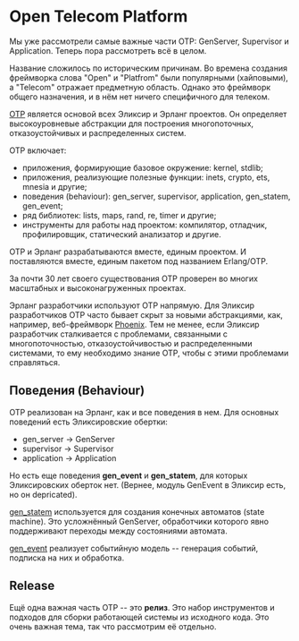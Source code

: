 # Open Telecom Platform

Мы уже рассмотрели самые важные части OTP: GenServer, Supervisor и Application. Теперь пора рассмотреть всё в целом.

Название сложилось по историческим причинам. Во времена создания фреймворка слова "Open" и "Platfrom" были популярными (хайповыми), а "Telecom" отражает предметную область. Однако это фреймворк общего назначения, и в нём нет ничего специфичного для телеком.

[OTP](https://www.erlang.org/doc/design_principles/des_princ.html) является основой всех Эликсир и Эрланг проектов. Он определяет высокоуровневые абстракции для построения многопоточных, отказоустойчивых и распределенных систем.

OTP включает:
- приложения, формирующие базовое окружение: kernel, stdlib;
- приложения, реализующие полезные функции: inets,  crypto, ets, mnesia и другие;
- поведения (behaviour): gen\_server, supervisor, application, gen\_statem, gen\_event;
- ряд библиотек: lists, maps, rand, re, timer и другие;
- инструменты для работы над проектом: компилятор, отладчик, профилировщик, статический анализатор и другие.

OTP и Эрланг разрабатываются вместе, единым проектом. И поставляются вместе, единым пакетом под названием Erlang/OTP.

За почти 30 лет своего существования OTP проверен во многих масштабных и высоконагруженных проектах.

Эрланг разработчики используют OTP напрямую. Для Эликсир разработчиков OTP часто бывает скрыт за новыми абстракциями, как, например, веб-фреймворк [Phoenix](https://www.phoenixframework.org/). Тем не менее, если Эликсир разработчик сталкивается с проблемами, связанными с многопоточностью, отказоустойчивостью и распределенными системами, то ему необходимо знание OTP, чтобы с этими проблемами справляться.


## Поведения (Behaviour)

OTP реализован на Эрланг, как и все поведения в нем. Для основных поведений есть Эликсировские обертки:
- gen\_server -> GenServer
- supervisor -> Supervisor
- application -> Application

Но есть еще поведения **gen_event** и **gen_statem**, для которых Эликсировских оберток нет. (Вернее, модуль GenEvent в Эликсир есть, но он depricated).

[gen_statem](https://www.erlang.org/doc/man/gen_statem.html) используется для создания конечных автоматов (state machine). Это усложнённый GenServer, обработчики которого явно поддерживают переходы между состояниями автомата.

[gen_event](https://www.erlang.org/doc/man/gen_event.html) реализует событийную модель -- генерация событий, подписка на них и обработка.


## Release

Ещё одна важная часть OTP -- это **релиз**. Это набор инструментов и подходов для сборки работающей системы из исходного кода. Это очень важная тема, так что рассмотрим её отдельно.
